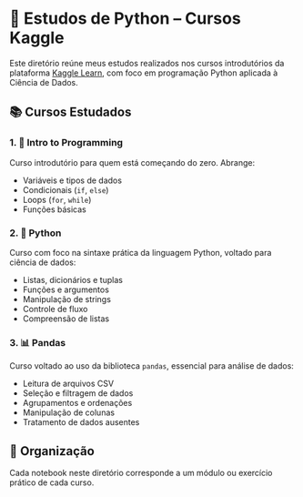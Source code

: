 # 🐍 Estudos de Python – Cursos Kaggle

Este diretório reúne meus estudos realizados nos cursos introdutórios da plataforma [Kaggle Learn](https://www.kaggle.com/learn), com foco em programação Python aplicada à Ciência de Dados.

## 📚 Cursos Estudados

### 1. 🧠 Intro to Programming
Curso introdutório para quem está começando do zero. Abrange:
- Variáveis e tipos de dados
- Condicionais (`if`, `else`)
- Loops (`for`, `while`)
- Funções básicas

### 2. 🐍 Python
Curso com foco na sintaxe prática da linguagem Python, voltado para ciência de dados:
- Listas, dicionários e tuplas
- Funções e argumentos
- Manipulação de strings
- Controle de fluxo
- Compreensão de listas

### 3. 📊 Pandas
Curso voltado ao uso da biblioteca `pandas`, essencial para análise de dados:
- Leitura de arquivos CSV
- Seleção e filtragem de dados
- Agrupamentos e ordenações
- Manipulação de colunas
- Tratamento de dados ausentes

## 📁 Organização
Cada notebook neste diretório corresponde a um módulo ou exercício prático de cada curso.
